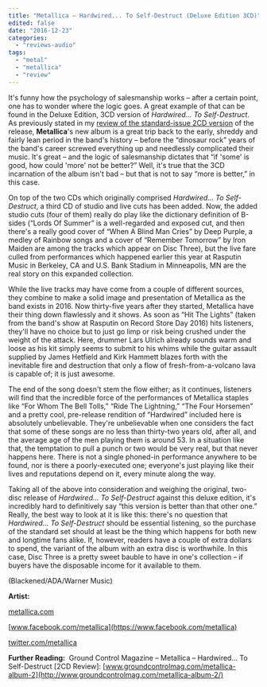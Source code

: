 ```yaml
---
title: "Metallica – Hardwired... To Self-Destruct (Deluxe Edition 3CD)"
edited: false
date: "2016-12-23"
categories:
  - "reviews-audio"
tags:
  - "metal"
  - "metallica"
  - "review"
---
```


It's funny how the psychology of salesmanship works – after a certain point, one has to wonder where the logic goes. A great example of that can be found in the Deluxe Edition, 3CD version of _Hardwired... To Self-Destruct_. As previously stated in my [review of the standard-issue 2CD version](https://hellbound.ca/2016/12/metallica-hardwired-self-destruct/) of the release, **Metallica**'s new album is a great trip back to the early, shreddy and fairly lean period in the band's history – before the “dinosaur rock” years of the band's career screwed everything up and needlessly complicated their music. It's great – and the logic of salesmanship dictates that “if 'some' is good, how could 'more' not be better?” Well, it's true that the 3CD incarnation of the album isn't bad – but that is not to say “more is better,” in this case.

On top of the two CDs which originally comprised _Hardwired... To Self-Destruct_, a third CD of studio and live cuts has been added. Now, the added studio cuts (four of them) really do play like the dictionary definition of B-sides (“Lords Of Summer” is a well-regarded and exposed cut, and then there's a really good cover of “When A Blind Man Cries” by Deep Purple, a medley of Rainbow songs and a cover of “Remember Tomorrow” by Iron Maiden are among the tracks which appear on Disc Three), but the live fare culled from performances which happened earlier this year at Rasputin Music in Berkeley, CA and U.S. Bank Stadium in Minneapolis, MN are the real story on this expanded collection.

While the live tracks may have come from a couple of different sources, they combine to make a solid image and presentation of Metallica as the band exists in 2016. Now thirty-five years after they started, Metallica have their thing down flawlessly and it shows. As soon as “Hit The Lights” (taken from the band's show at Rasputin on Record Store Day 2016) hits listeners, they'll have no choice but to just go limp or risk being crushed under the weight of the attack. Here, drummer Lars Ulrich already sounds warm and loose as his kit simply seems to submit to his whims while the guitar assault supplied by James Hetfield and Kirk Hammett blazes forth with the inevitable fire and destruction that only a flow of fresh-from-a-volcano lava is capable of; it is just awesome.

The end of the song doesn't stem the flow either; as it continues, listeners will find that the incredible force of the performances of Metallica staples like “For Whom The Bell Tolls,” “Ride The Lightning,” “The Four Horsemen” and a pretty cool, pre-release rendition of “Hardwired” included here is absolutely unbelievable. They're unbelievable when one considers the fact that some of these songs are no less than thirty-two years old, after all, and the average age of the men playing them is around 53. In a situation like that, the temptation to pull a punch or two would be very real, but that never happens here. There is not a single phoned-in performance anywhere to be found, nor is there a poorly-executed one; everyone's just playing like their lives and reputations depend on it, every minute along the way.

Taking all of the above into consideration and weighing the original, two-disc release of _Hardwired... To Self-Destruct_ against this deluxe edition, it's incredibly hard to definitively say “this version is better than that other one.” Really, the best way to look at it is like this: there's no question that _Hardwired... To Self-Destruct_ should be essential listening, so the purchase of the standard set should at least be the thing which happens for both new and longtime fans alike. If, however, readers have a couple of extra dollars to spend, the variant of the album with an extra disc is worthwhile. In this case, Disc Three is a pretty sweet bauble to have in one's collection – if buyers have the disposable income for it available to them.

(Blackened/ADA/Warner Music)

**Artist:**

[metallica.com](https://metallica.com/)

[www.facebook.com/metallica](https://www.facebook.com/metallica)

[twitter.com/metallica](https://twitter.com/metallica)

**Further Reading:**  Ground Control Magazine – Metallica – Hardwired... To Self-Destruct \[2CD Review\]: [www.groundcontrolmag.com/metallica-album-2](http://www.groundcontrolmag.com/metallica-album-2/)
